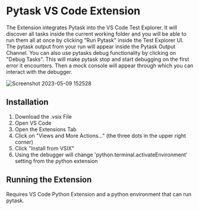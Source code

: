 # Pytask VS Code Extension
The Extension integrates Pytask into the VS Code Test Explorer. It will discover all tasks inside the current working folder and you will be able to run them all at once by clicking "Run Pytask" inside the Test Explorer UI. The pytask output from your run will appear inside the Pytask Output Channel. You can also use pytasks debug functionality by clicking on "Debug Tasks". This will make pytask stop and start debugging on the first error it encounters. Then a mock console will appear through which you can interact with the debugger.

![Screenshot 2023-05-09 152528](https://github.com/mj023/pytask_vscode/assets/29777594/916795cd-327b-4d76-bea0-5e6a30149f7a)

## Installation
1. Download the .vsix File
2. Open VS Code
3. Open the Extensions Tab
4. Click on "Views and More Actions..." (the three dots in the upper right corner)
5. Click "Install from VSIX"
6. Using the debugger will change 'python.terminal.activateEnvironment' setting from the python extension

## Running the Extension
Requires VS Code Python Extension and a python environment that can run pytask.
